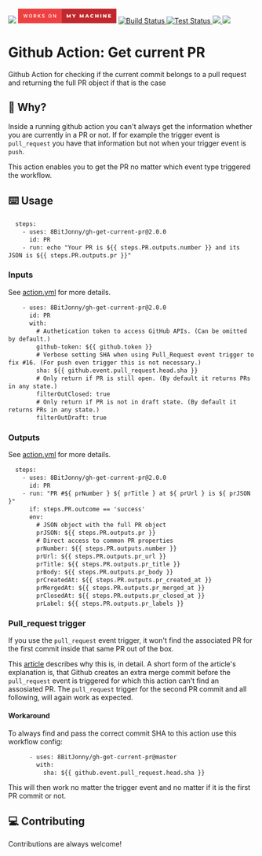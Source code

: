 <p align="left">
  <img height="30px" src="https://forthebadge.com/images/badges/built-with-love.svg">
  <img height="30px" src="https://github.com/8BitJonny/8BitJonny/blob/master/worksOnMyMachine.svg">
  <a href="https://github.com/8BitJonny/gh-get-current-pr/actions/workflows/build.yml">
    <img src="https://github.com/8BitJonny/gh-get-current-pr/actions/workflows/build.yml/badge.svg" alt="Build Status">
  </a>
  <a href="https://github.com/8BitJonny/gh-get-current-pr/actions/workflows/test.yml">
    <img src="https://github.com/8BitJonny/gh-get-current-pr/actions/workflows/test.yml/badge.svg" alt="Test Status">
  </a>
  <a href="https://github.com/8BitJonny/gh-get-current-pr/blob/master/package.json" alt="Version">
    <img src="https://img.shields.io/github/v/release/8BitJonny/gh-get-current-pr.svg?display_name=tag&sort=semver" />
  </a>
  <a href="https://github.com/8BitJonny/gh-get-current-pr/blob/master/LICENSE.md" alt="License">
    <img src="https://img.shields.io/github/license/8BitJonny/gh-get-current-pr.svg" />
  </a>
</p>

# Github Action: Get current PR

Github Action for checking if the current commit belongs to a pull request and returning the full PR object if that is the case

## :thinking: Why?

Inside a running github action you can't always get the information whether you are currently in a PR or not. If for example the trigger event is `pull_request` you have that information but not when your trigger event is `push`.

This action enables you to get the PR no matter which event type triggered the workflow.

## :keyboard: Usage

```
  steps:
    - uses: 8BitJonny/gh-get-current-pr@2.0.0
      id: PR
    - run: echo "Your PR is ${{ steps.PR.outputs.number }} and its JSON is ${{ steps.PR.outputs.pr }}"
```

### Inputs
See [action.yml](action.yml) for more details.
```
    - uses: 8BitJonny/gh-get-current-pr@2.0.0
      id: PR
      with:
        # Authetication token to access GitHub APIs. (Can be omitted by default.)
        github-token: ${{ github.token }}
        # Verbose setting SHA when using Pull_Request event trigger to fix #16. (For push even trigger this is not necessary.)
        sha: ${{ github.event.pull_request.head.sha }}
        # Only return if PR is still open. (By default it returns PRs in any state.)
        filterOutClosed: true
        # Only return if PR is not in draft state. (By default it returns PRs in any state.)
        filterOutDraft: true
```

### Outputs
See [action.yml](action.yml) for more details.
```
  steps:
    - uses: 8BitJonny/gh-get-current-pr@2.0.0
      id: PR
    - run: "PR #${ prNumber } ${ prTitle } at ${ prUrl } is ${ prJSON }"
      if: steps.PR.outcome == 'success'
      env:
        # JSON object with the full PR object
        prJSON: ${{ steps.PR.outputs.pr }}
        # Direct access to common PR properties
        prNumber: ${{ steps.PR.outputs.number }}
        prUrl: ${{ steps.PR.outputs.pr_url }}
        prTitle: ${{ steps.PR.outputs.pr_title }}
        prBody: ${{ steps.PR.outputs.pr_body }}
        prCreatedAt: ${{ steps.PR.outputs.pr_created_at }}
        prMergedAt: ${{ steps.PR.outputs.pr_merged_at }}
        prClosedAt: ${{ steps.PR.outputs.pr_closed_at }}
        prLabel: ${{ steps.PR.outputs.pr_labels }}
```

### Pull_request trigger
If you use the `pull_request` event trigger, it won't find the associated PR for the first commit inside that same PR out of the box.

This [article](https://frontside.com/blog/2020-05-26-github-actions-pull_request/#how-does-pull_request-affect-actionscheckout) describes why this is, in detail.
A short form of the article's explanation is, that Github creates an extra merge commit before the `pull_request` event is triggered for which this action can't find an assosiated PR. The `pull_request` trigger for the second PR commit and all following, will again work as expected.

#### Workaround
To always find and pass the correct commit SHA to this action use this workflow config:
```
      - uses: 8BitJonny/gh-get-current-pr@master
        with:
          sha: ${{ github.event.pull_request.head.sha }}
```
This will then work no matter the trigger event and no matter if it is the first PR commit or not.


## :computer: Contributing
Contributions are always welcome!
